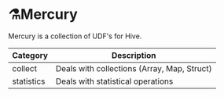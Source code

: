 # ⚗️Mercury

Mercury is a collection of UDF's for Hive.

| Category   | Description                                 |
|------------|---------------------------------------------|
| collect    | Deals with collections (Array, Map, Struct) |
| statistics | Deals with statistical operations           |
